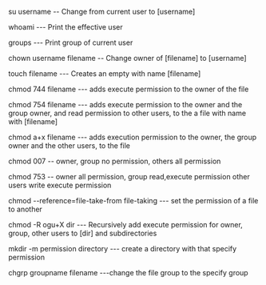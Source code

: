  su username -- Change from current user to [username]

whoami --- Print the effective user

groups --- Print group of current user

chown username filename -- Change owner of [filename] to [username]

touch filename --- Creates an empty with name [filename]

chmod 744 filename --- adds execute permission to the owner of the file 

chmod 754 filename --- adds execute permission to the owner and the group owner, and read permission to other users, to the a file with name with [filename]


chmod a+x filename  --- adds execution permission to the owner, the group owner and the other users, to the file


chmod 007 -- owner, group no permission, others all permission


chmod 753 -- owner all permission, group read,execute permission other users write execute permission

chmod --reference=file-take-from file-taking --- set the permission of a file to another

chmod -R ogu+X dir --- Recursively add execute permission for owner, group, other users to [dir] and subdirectories

mkdir -m permission directory --- create a directory with that specify permission


chgrp groupname filename ---change the file group to the specify group
